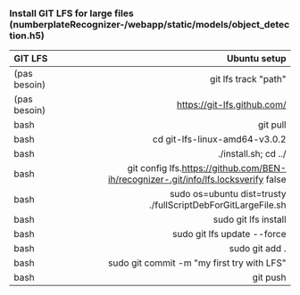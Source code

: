 ### Install GIT LFS for large files (numberplateRecognizer-/webapp/static/models/object_detection.h5)

|GIT LFS|Ubuntu setup|
|:---|---:|
|(pas besoin)|git lfs track "path"|
|(pas besoin)|https://git-lfs.github.com/|
|bash|git pull|
|bash|cd git-lfs-linux-amd64-v3.0.2|
|bash|./install.sh; cd ../|
|bash|git config lfs.https://github.com/BEN-ih/recognizer-.git/info/lfs.locksverify false|
|bash|sudo os=ubuntu dist=trusty ./fullScriptDebForGitLargeFile.sh|
|bash|sudo git lfs install|
|bash|sudo git lfs update --force|
|bash|sudo git add .|
|bash|sudo git commit -m "my first try with LFS"|
|bash|git push|
